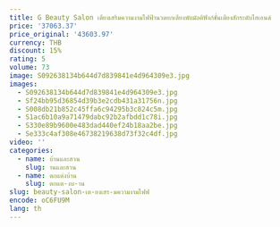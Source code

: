 ```yaml
---
title: G Beauty Salon เตียงเสริมความงามไฟฟ้านวดยกเตียงพับมัลติฟังก์ชั่นเตียงสักระดับไฮเอนด์
price: '37063.37'
price_original: '43603.97'
currency: THB
discount: 15%
rating: 5
volume: 73
image: S092638134b644d7d839841e4d964309e3.jpg
images:
  - S092638134b644d7d839841e4d964309e3.jpg
  - Sf24bb95d36854d39b3e2cdb431a31756n.jpg
  - S008db21b852c45ffa6c94295b3c824c5m.jpg
  - S1ac6b10a9a71479dabc92b2afbdd1c78i.jpg
  - S330e89b9600e483dad440ef24b18aa2be.jpg
  - Se333c4af308e46738219638d73f32c4df.jpg
video: ''
categories:
  - name: บ้านและสวน
    slug: านและสวน
  - name: ตกแต่งบ้าน
    slug: ตกแต-งบ-าน
slug: beauty-salon-เต-ยงเสร-มความงามไฟฟ
encode: oC6FU9M
lang: th
---
```

  